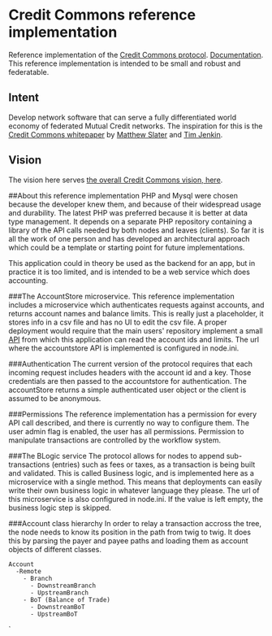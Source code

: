 # Credit Commons reference implementation

Reference implementation of the [Credit Commons protocol](https://gitlab.com/credit-commons-software-stack/cc-php-lib/-/blob/master/docs/credit-commons-openapi-3.0.yml). [Documentation](https://gitlab.com/credit-commons-software-stack/credit-commons-documentation). This reference implementation is intended to be small and robust and federatable.

## Intent
Develop network software that can serve a fully differentiated world economy of federated Mutual Credit networks.
The inspiration for this is the [Credit Commons whitepaper](http://www.creditcommons.net/) by [Matthew Slater](https://matslats.net/) and [Tim Jenkin](https://en.wikipedia.org/wiki/Tim_Jenkin).

## Vision
The vision here serves [the overall Credit Commons vision, here](https://gitlab.com/credit-commons-software-stack/credit-commons-org/blob/master/README.md).

##About this reference implementation
PHP and Mysql were chosen because the developer knew them, and because of their widespread usage and durability. The latest PHP was preferred because it is better at data type management. It depends on a separate PHP repository containing a library of the API calls needed by both nodes and leaves (clients). So far it is all the work of one person and has developed an architectural approach which could be a template or starting point for future implementations.

This application could in theory be used as the backend for an app, but in practice it is too limited, and is intended to be a web service which does accounting. 

###The AccountStore microservice.
This reference implementation includes a microservice which authenticates requests against accounts, and returns account names and balance limits. This is really just a placeholder, it stores info in a csv file and has no UI to edit the csv file. A proper deployment would require that the main users' repository implement a small [API](https://gitlab.com/credit-commons-software-stack/cc-node/-/blob/master/AccountStore/accountstore.openapi.yml) from which this application can read the account ids and limits. The url where the accountstore API is implemented is configured in node.ini.

###Authentication
The current version of the protocol requires that each incoming request includes headers with the account id and a key. Those credentials are then passed to the accountstore for authentication. The accountStore returns a simple authenticated user object or the client is assumed to be anonymous.

###Permissions
The reference implementation has a permission for every API call described, and there is currently no way to configure them. The user admin flag is enabled, the user has all permissions. Permission to manipulate transactions are controlled by the workflow system. 

###The BLogic service
The protocol allows for nodes to append sub-transactions (entries) such as fees or taxes, as a transaction is being built and validated. This is called Business logic, and is implemented here as a microservice with a single method. This means that deployments can easily write their own business logic in whatever language they please. The url of this microservice is also configured in node.ini. If the value is left empty, the business logic step is skipped.

###Account class hierarchy
In order to relay a transaction accross the tree, the node needs to know its position in the path from twig to twig. It does this by parsing the payer and payee paths and loading them as account objects of different classes.

    Account
      -Remote
        - Branch
          - DownstreamBranch
          - UpstreamBranch
        - BoT (Balance of Trade)
          - DownstreamBoT
          - UpstreamBoT
 `
